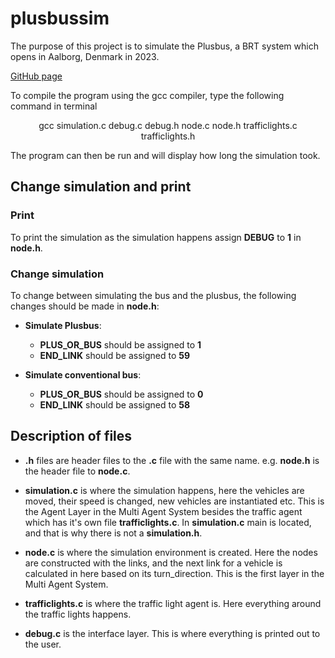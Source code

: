 # plusbussim
<!-- Link to github page: https://github.com/P1-A408b-AAU2020/plusbussim with a better README file-->

The purpose of this project is to simulate the Plusbus, a BRT system which opens in Aalborg, Denmark in 2023.

<a href= "https://github.com/P1-A408b-AAU2020/plusbussim">
GitHub page
</a>

To compile the program using the gcc compiler, type the following command in terminal
<p align = "center">
gcc simulation.c debug.c debug.h node.c node.h trafficlights.c trafficlights.h
</p>
The program can then be run and will display how long the simulation took.

## Change simulation and print
### Print
To print the simulation as the simulation happens assign **DEBUG** to **1** in **node.h**.

### Change simulation
To change between simulating the bus and the plusbus, the following changes should be made in **node.h**:


- **Simulate Plusbus**: 
     - **PLUS_OR_BUS** should be assigned to **1**
     - **END_LINK** should be assigned to **59**

- **Simulate conventional bus**:
     - **PLUS_OR_BUS** should be assigned to **0**
     - **END_LINK** should be assigned to **58**
  



## Description of files

- **.h** files are header files to the **.c** file with the same name. e.g. **node.h** is the header file to **node.c**.

- **simulation.c** is where the simulation happens, here the vehicles are moved, their speed is changed, new vehicles are instantiated etc. This is the Agent Layer in the Multi Agent System besides the traffic agent which has it's own file **trafficlights.c**. In **simulation.c** main is located, and that is why there is not a **simulation.h**.

- **node.c** is where the simulation environment is created. Here the nodes are constructed with the links, and the next link for a vehicle is calculated in here based on its turn_direction. This is the first layer in the Multi Agent System.

- **trafficlights.c** is where the traffic light agent is. Here everything around the traffic lights happens.

- **debug.c** is the interface layer. This is where everything is printed out to the user.






